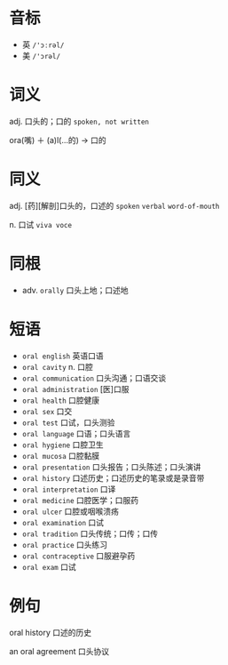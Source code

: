 # 音标

- 英 `/'ɔːrəl/`
- 美 `/'ɔrəl/`

# 词义

adj. 口头的；口的
`spoken, not written`



ora(嘴) ＋ (a)l(…的) → 口的

# 同义

adj. [药][解剖]口头的，口述的
`spoken` `verbal` `word-of-mouth`

n. 口试
`viva voce`

# 同根

- adv. `orally` 口头上地；口述地

# 短语

- `oral english` 英语口语
- `oral cavity` n. 口腔
- `oral communication` 口头沟通；口语交谈
- `oral administration` [医]口服
- `oral health` 口腔健康
- `oral sex` 口交
- `oral test` 口试，口头测验
- `oral language` 口语；口头语言
- `oral hygiene` 口腔卫生
- `oral mucosa` 口腔黏膜
- `oral presentation` 口头报告；口头陈述；口头演讲
- `oral history` 口述历史；口述历史的笔录或是录音带
- `oral interpretation` 口译
- `oral medicine` 口腔医学；口服药
- `oral ulcer` 口腔或咽喉溃疡
- `oral examination` 口试
- `oral tradition` 口头传统；口传；口传
- `oral practice` 口头练习
- `oral contraceptive` 口服避孕药
- `oral exam` 口试

# 例句

oral history
口述的历史

an oral agreement
口头协议


